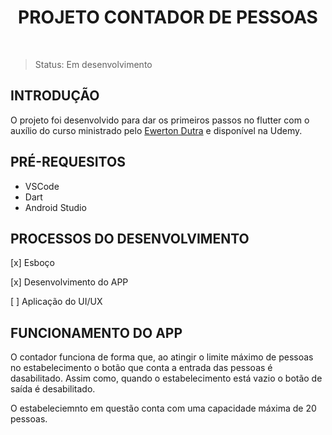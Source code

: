 <h1 align='center'> PROJETO CONTADOR DE PESSOAS </h1>

<br>

> Status: Em desenvolvimento

## INTRODUÇÃO

O projeto foi desenvolvido para dar os primeiros passos no flutter com o auxílio do curso ministrado pelo <a href='https://github.com/EwertonDutra'>Ewerton Dutra</a> e disponível na Udemy.

## PRÉ-REQUESITOS

- VSCode
- Dart
- Android Studio


## PROCESSOS DO DESENVOLVIMENTO

[x] Esboço

[x] Desenvolvimento do APP

[ ] Aplicação do UI/UX

## FUNCIONAMENTO DO APP

O contador funciona de forma que, ao atingir o limite máximo de pessoas no estabelecimento o botão que conta a entrada das pessoas é dasabilitado. Assim como, quando o estabelecimento está vazio o botão de saída é desabilitado.

O estabeleciemnto em questão conta com uma capacidade máxima de 20 pessoas.
